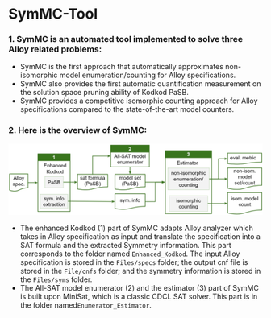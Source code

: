 # SymMC-Tool

### 

### 1. SymMC is an automated tool implemented to solve three Alloy related problems:  

- SymMC is the first approach that automatically approximates non-isomorphic model enumeration/counting for Alloy specifications. 
- SymMC also provides the first automatic quantification measurement on the solution space pruning ability of Kodkod PaSB. 
- SymMC provides a competitive isomorphic counting approach for Alloy specifications compared to the state-of-the-art model counters.

### 2. Here is the overview of SymMC:

![SymMC overview](./images/overview.jpg)

- The enhanced Kodkod (1) part of SymMC adapts Alloy analyzer which takes in Alloy specification as input and translate the specification into a SAT formula and the extracted Symmetry information. This part corresponds to the folder named `Enhanced_Kodkod`. The input Alloy specification is stored in the `Files/specs` folder; the output cnf file is stored in the `File/cnfs` folder; and the symmetry information is stored in the `Files/syms` folder.
- The All-SAT model enumerator (2) and the estimator (3) part of SymMC is built upon MiniSat, which is a classic CDCL SAT solver. This part is in the folder named`Enumerator_Estimator`.

